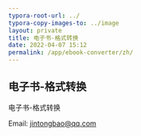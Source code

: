 ```yaml
---
typora-root-url: ../
typora-copy-images-to: ../image
layout: private
title: 电子书-格式转换
date: 2022-04-07 15:12
permalink: /app/ebook-converter/zh/
---
```


## 电子书-格式转换

电子书-格式转换  




Email: <jintongbao@qq.com>



